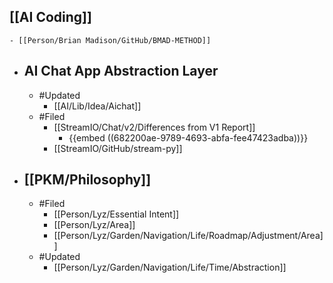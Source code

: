 ## [[AI Coding]]
	- [[Person/Brian Madison/GitHub/BMAD-METHOD]]
- ## AI Chat App Abstraction Layer
	- #Updated
		- [[AI/Lib/Idea/Aichat]]
	- #Filed
		- [[StreamIO/Chat/v2/Differences from V1 Report]]
			- {{embed ((682200ae-9789-4693-abfa-fee47423adba))}}
		- [[StreamIO/GitHub/stream-py]]
- ## [[PKM/Philosophy]]
	- #Filed
		- [[Person/Lyz/Essential Intent]]
		- [[Person/Lyz/Area]]
		- [[Person/Lyz/Garden/Navigation/Life/Roadmap/Adjustment/Area]]
	- #Updated
		- [[Person/Lyz/Garden/Navigation/Life/Time/Abstraction]]